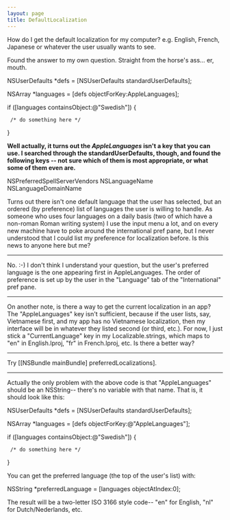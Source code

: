 ```yaml
---
layout: page
title: DefaultLocalization
---
```


How do I get the default localization for my computer?  e.g. English, French, Japanese or whatever the user usually wants to see.

Found the answer to my own question.  Straight from the horse's ass... er, mouth.

    
NSUserDefaults *defs = [NSUserDefaults standardUserDefaults];

NSArray *languages = [defs objectForKey:AppleLanguages];

if ([languages containsObject:@"Swedish"]) {

     /* do something here */ 

}


**Well actually, it turns out the *AppleLanguages* isn't a key that you can use.  I searched through the standardUserDefaults, though, and found the following keys -- not sure which of them is most appropriate, or what some of them even are.**

    
NSPreferredSpellServerVendors
NSLanguageName
NSLanguageDomainName


Turns out there isn't one default language that the user has selected, but an ordered (by preference) list of languages the user is willing to handle.  As someone who uses four languages on a daily basis (two of which have a non-roman Roman writing system) I use the input menu a lot, and on every new machine have to poke around the international pref pane, but I never understood that I could list my preference for localization before.  Is this news to anyone here but me?

----
No.  :-) I don't think I understand your question, but the user's preferred language is the one appearing first in AppleLanguages.  The order of preference is set up by the user in the "Language" tab of the "International" pref pane.

----
On another note, is there a way to get the current localization in an app? The "AppleLanguages" key isn't sufficient, because if the user lists, say, Vietnamese first, and my app has no Vietnamese localization, then my interface will be in whatever they listed second (or third, etc.). For now, I just stick a "CurrentLanguage" key in my Localizable.strings, which maps to "en" in English.lproj, "fr" in French.lproj, etc. Is there a better way?

----
Try     [[NSBundle mainBundle] preferredLocalizations].

----
Actually the only problem with the above code is that "AppleLanguages" should be an NSString-- there's no variable with that name.  That is, it should look like this:

    
NSUserDefaults *defs = [NSUserDefaults standardUserDefaults];

NSArray *languages = [defs objectForKey:@"AppleLanguages"];

if ([languages containsObject:@"Swedish"]) {

     /* do something here */ 

}


You can get the preferred language (the top of the user's list) with:

    
NSString *preferredLanguage = [languages objectAtIndex:0];


The result will be a two-letter ISO 3166 style code-- "en" for English, "nl" for Dutch/Nederlands, etc.

